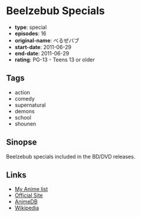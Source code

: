 # Beelzebub Specials

-   **type**: special
-   **episodes**: 16
-   **original-name**: べるぜバブ
-   **start-date**: 2011-06-29
-   **end-date**: 2011-06-29
-   **rating**: PG-13 - Teens 13 or older

## Tags

-   action
-   comedy
-   supernatural
-   demons
-   school
-   shounen

## Sinopse

Beelzebub specials included in the BD/DVD releases.

## Links

-   [My Anime list](https://myanimelist.net/anime/10479/Beelzebub_Specials)
-   [Official Site](http://www.ytv.co.jp/beelze/)
-   [AnimeDB](http://anidb.info/perl-bin/animedb.pl?show=anime&aid=7934)
-   [Wikipedia](http://en.wikipedia.org/wiki/Beelzebub_%28manga%29)
